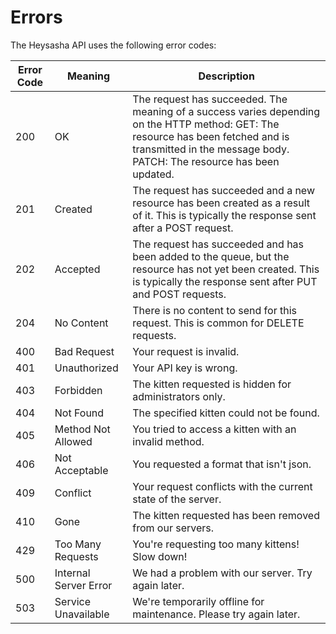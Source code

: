 # Errors

<!-- <aside class="notice">
This error section is stored in a separate file in <code>includes/_errors.md</code>. Slate allows you to optionally separate out your docs into many files...just save them to the <code>includes</code> folder and add them to the top of your <code>index.md</code>'s frontmatter. Files are included in the order listed.
</aside> -->

The Heysasha API uses the following error codes:

Error Code | Meaning | Description
---------- | ------- | ------- 
200 | OK | The request has succeeded. The meaning of a success varies depending on the HTTP method: GET: The resource has been fetched and is transmitted in the message body. PATCH: The resource has been updated.
201 | Created	| The request has succeeded and a new resource has been created as a result of it. This is typically the response sent after a POST request.
202	| Accepted | The request has succeeded and has been added to the queue, but the resource has not yet been created. This is typically the response sent after PUT and POST requests.
204	| No Content | There is no content to send for this request. This is common for DELETE requests.
400 | Bad Request | Your request is invalid.
401 | Unauthorized | Your API key is wrong.
403 | Forbidden | The kitten requested is hidden for administrators only.
404 | Not Found | The specified kitten could not be found.
405 | Method Not Allowed | You tried to access a kitten with an invalid method.
406 | Not Acceptable | You requested a format that isn't json.
409	| Conflict | Your request conflicts with the current state of the server.
410 | Gone | The kitten requested has been removed from our servers.
429 | Too Many Requests | You're requesting too many kittens! Slow down!
500 | Internal Server Error | We had a problem with our server. Try again later.
503 | Service Unavailable | We're temporarily offline for maintenance. Please try again later.
